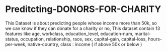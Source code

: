 # Preditcting-DONORS-FOR-CHARITY
This Dataset is about predicting people whose income more than 50k, so we can know if they
can donate for a charity or no, This dataset contain 13 features like age, workclass, education_level,
education-num, marital-status, occupation, relationship, race, sex,
capital-gain, capital-loss, hours-per-week, native-country,
class : income ( if above 50k or below )
